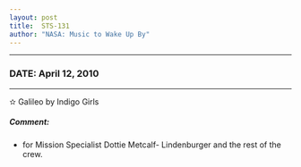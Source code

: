 ```yaml
---
layout: post
title:  STS-131
author: "NASA: Music to Wake Up By"
---
```


----
### DATE: April 12, 2010
----
✫ Galileo by Indigo Girls

##### Comment:
* for Mission Specialist Dottie Metcalf- Lindenburger and the rest of the crew.
